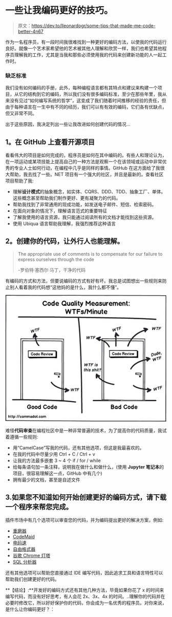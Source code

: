 # 一些让我编码更好的技巧。

> 原文：<https://dev.to/lleonardogr/some-tips-that-made-me-code-better-4n67>

作为一名程序员，有一段时间我很难找到一种更好的编码方法，以使我的代码运行良好。就像一个艺术家希望他的艺术被其他人理解和欣赏一样，我们也希望其他程序员理解我的工作，尤其是当我和那些必须使用我的代码来创建新功能的人一起工作时。

### 缺乏标准

我们没有如何编码的手册，此外，每种编程语言都有其特点和建议来构建一个项目，从它的结构到它的编码，所以我们没有很多编码标准，至少在那些年里，我从来没有见过“如何编写系统的哲学”，这变成了我们随着时间推移的经验的责任，但由于每种语言在一生中有不同的经历，我们可以有有效的编码，它们各有优缺点，但又非常不同。

出于这些原因，我决定列出一些让我改进如何创建代码的情况...

## 1。在 GitHub 上查看开源项目

看看伟大的项目是如何完成的，程序员是如何在其中编码的。有些人和理论认为，在一项运动或某项技能上提高自己的一种方法是观察一个在该领域或运动中非常优秀的专业人士如何行动，在编程中几乎是同样的事情。GitHub 在这方面给了我很大帮助，我去找了一些。NET 项目有一个强大的社区，并且是最新的。查看社区项目帮助了我:

*   理解**设计模式**的抽象概念，如实体、CQRS、DDD、TDD、抽象工厂、单体。这些概念甚至帮助我们制作更好、更有凝聚力的代码。
*   帮助我找到了非常通用的现成功能，如发送电子邮件、短信、检索密码。
*   在面向对象的情况下，理解语言范式的重要特征
*   了解我使用的语言资源，我只能通过阅读所有的文档才能找到这些资源。
*   使用 Ubiqua 语言帮助我理解，我强烈推荐这种语言

## 2。创建你的代码，让外行人也能理解。

> The appropriate use of comments is to compensate for our failure to express ourselves through the code
> 
> -罗伯特·塞西尔·马丁，干净的代码

有编码的方式和方法，但要说编码的方式有好有坏。我总是试图想出一些规则来防止别人看着我的代码想“这他妈的是什么，我什么都不懂”。

[![](img/44c4ebcac25a1e9181826260d11b8b50.png)](https://res.cloudinary.com/practicaldev/image/fetch/s--Wlaqawrv--/c_limit%2Cf_auto%2Cfl_progressive%2Cq_auto%2Cw_880/https://i.pinimg.com/originals/c4/8f/91/c48f917bf087db5d30b791465daba2de.png)

难怪**代码审查**在编程社区中是一种非常普遍的技术，为了提高你的代码质量，我试着遵循一些规则:

*   用“CamelCase”写我的代码，还有其他选项，但这是我最喜欢的。
*   在我的代码中尽量少用 Ctrl + C / Ctrl + v
*   让我的方法最多嵌套 3 ~ 4 个 if / for / while
*   给每条语句加一条注释，说明我在做什么和做什么，(使用 **Jupyter 笔记本**的项目，很容易理解这一点，GitHub 中有几个)
*   拥有最少的文档，甚至是自述文件

## 3.如果您不知道如何开始创建更好的编码方式，请下载一个程序来帮您完成。

插件市场中有几个选项可以审查您的代码，并为编码提出更好的解决方案，例如:

*   [重磨器](https://www.jetbrains.com/resharper/)
*   [CodeMaid](http://www.codemaid.net/)
*   [电码速](https://www.devexpress.com/products/coderush/)
*   [自由格式器](https://www.freeformatter.com/html-validator.html)
*   [谷歌 Chrome 灯塔](https://developers.google.com/web/tools/lighthouse/)
*   [SQL 分析器](https://www.devart.com/dbforge/sql/studio/sql-analyzer.html)

还有其他选项可以帮助您直接通过 IDE 编写代码，因此追求工具和语言特性可以帮助我们创建更好的代码。

**【结论】:**开发好的编码方式还有其他几种方法，毕竟如果你花了 x 的时间来编写代码，而没有好好思考，有人会花 2x、3x、4x 的时间。..理解你的代码并在必要时修改它，所以好好保护你的代码，你会成为一名优秀的程序员。对你来说，是什么让你编码更好？：